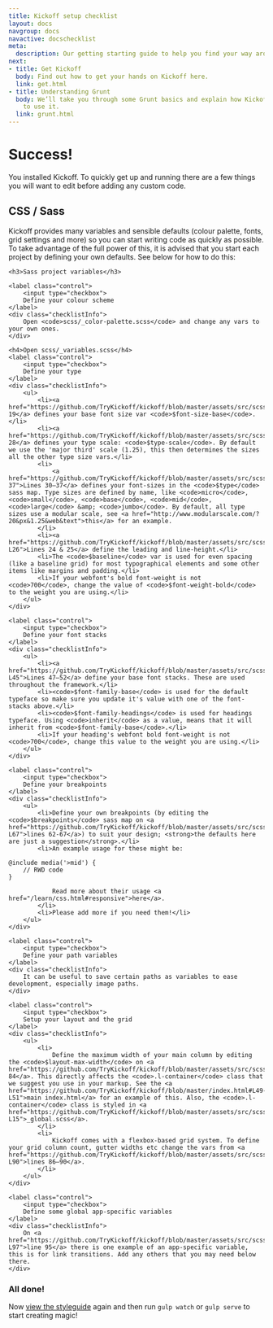 ```yaml
---
title: Kickoff setup checklist
layout: docs
navgroup: docs
navactive: docschecklist
meta:
  description: Our getting starting guide to help you find your way around the framework.
next:
- title: Get Kickoff
  body: Find out how to get your hands on Kickoff here.
  link: get.html
- title: Understanding Grunt
  body: We’ll take you through some Grunt basics and explain how Kickoff is configured
    to use it.
  link: grunt.html
---
```


# Success!
You installed Kickoff. To quickly get up and running there are a few things you will want to edit before adding any custom code.

<a name="checklist"></a>

<h2 class="interfaceType">CSS / Sass</h2>
<p class="interfaceType">Kickoff provides many variables and sensible defaults (colour palette, fonts, grid settings and more) so you can start writing code as quickly as possible. To take advantage of the full power of this, it is advised that you start each project by defining your own defaults. See below for how to do this:</p>
<div class="well interfaceType">

	<h3>Sass project variables</h3>

	<label class="control">
		<input type="checkbox">
		Define your colour scheme
	</label>
	<div class="checklistInfo">
		Open <code>scss/_color-palette.scss</code> and change any vars to your own ones.
	</div>

	<h4>Open scss/_variables.scss</h4>
	<label class="control">
		<input type="checkbox">
		Define your type
	</label>
	<div class="checklistInfo">
		<ul>
			<li><a href="https://github.com/TryKickoff/kickoff/blob/master/assets/src/scss/_variables.scss#L19">Line 19</a> defines your base font size var <code>$font-size-base</code>.</li>
			<li><a href="https://github.com/TryKickoff/kickoff/blob/master/assets/src/scss/_variables.scss#L28">Line 28</a> defines your type scale: <code>$type-scale</code>. By default we use the 'major third' scale (1.25), this then determines the sizes all the other type size vars.</li>
			<li>
				<a href="https://github.com/TryKickoff/kickoff/blob/master/assets/src/scss/_variables.scss#L30-37">Lines 30—37</a> defines your font-sizes in the <code>$type</code> sass map. Type sizes are defined by name, like <code>micro</code>, <code>small</code>, <code>base</code>, <code>mid</code>, <code>large</code> &amp; <code>jumbo</code>. By default, all type sizes use a modular scale, see <a href="http://www.modularscale.com/?20&px&1.25&web&text">this</a> for an example.
			</li>
			<li><a href="https://github.com/TryKickoff/kickoff/blob/master/assets/src/scss/_variables.scss#L24-L26">Lines 24 & 25</a> define the leading and line-height.</li>
			<li>The <code>$baseline</code> var is used for even spacing (like a baseline grid) for most typographical elements and some other items like margins and padding.</li>
			<li>If your webfont's bold font-weight is not <code>700</code>, change the value of <code>$font-weight-bold</code> to the weight you are using.</li>
		</ul>
	</div>

	<label class="control">
		<input type="checkbox">
		Define your font stacks
	</label>
	<div class="checklistInfo">
		<ul>
			<li><a href="https://github.com/TryKickoff/kickoff/blob/master/assets/src/scss/_variables.scss#L43-L45">Lines 47—52</a> define your base font stacks. These are used throughout the framework.</li>
			<li><code>$font-family-base</code> is used for the default typeface so make sure you update it's value with one of the font-stacks above.</li>
			<li><code>$font-family-headings</code> is used for headings typeface. Using <code>inherit</code> as a value, means that it will inherit from <code>$font-family-base</code>.</li>
			<li>If your heading's webfont bold font-weight is not <code>700</code>, change this value to the weight you are using.</li>
		</ul>
	</div>

	<label class="control">
		<input type="checkbox">
		Define your breakpoints
	</label>
	<div class="checklistInfo">
		<ul>
			<li>Define your own breakpoints (by editing the <code>$breakpoints</code> sass map on <a href="https://github.com/TryKickoff/kickoff/blob/master/assets/src/scss/_variables.scss#L62-L67">lines 62-67</a>) to suit your design; <strong>the defaults here are just a suggestion</strong>.</li>
			<li>An example usage for these might be:
<pre class="l-mb0"><code>@include media('>mid') {
	// RWD code
}</code></pre>
				Read more about their usage <a href="/learn/css.html#responsive">here</a>.
			</li>
			<li>Please add more if you need them!</li>
		</ul>
	</div>

	<label class="control">
		<input type="checkbox">
		Define your path variables
	</label>
	<div class="checklistInfo">
		It can be useful to save certain paths as variables to ease development, especially image paths.
	</div>

	<label class="control">
		<input type="checkbox">
		Setup your layout and the grid
	</label>
	<div class="checklistInfo">
		<ul>
			<li>
				Define the maximum width of your main column by editing the <code>$layout-max-width</code> on <a href="https://github.com/TryKickoff/kickoff/blob/master/assets/src/scss/_variables.scss#L84">line 84</a>. This directly affects the <code>.l-container</code> class that we suggest you use in your markup. See the <a href="https://github.com/TryKickoff/kickoff/blob/master/index.html#L49-L51">main index.html</a> for an example of this. Also, the <code>.l-container</code> class is styled in <a href="https://github.com/TryKickoff/kickoff/blob/master/assets/src/scss/_global.scss#L11-L15">_global.scss</a>.
			</li>
			<li>
				Kickoff comes with a flexbox-based grid system. To define your grid column count, gutter widths etc change the vars from <a href="https://github.com/TryKickoff/kickoff/blob/master/assets/src/scss/_variables.scss#L86-L90">lines 86—90</a>.
			</li>
		</ul>
	</div>

	<label class="control">
		<input type="checkbox">
		Define some global app-specific variables
	</label>
	<div class="checklistInfo">
		On <a href="https://github.com/TryKickoff/kickoff/blob/master/assets/src/scss/_variables.scss#L95-L97">line 95</a> there is one example of an app-specific variable, this is for link transitions. Add any others that you may need below there.
	</div>
</div>

<h3 class="interfaceType">All done!</h3>
<p class="interfaceType">Now <a href="/styleguide.html">view the styleguide</a> again and then run <code>gulp watch</code> or <code>gulp serve</code> to start creating magic!</p>
